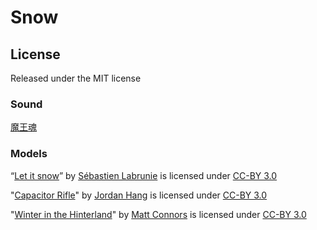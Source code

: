 Snow
===

## License

Released under the MIT license

### Sound

[魔王魂](https://maoudamashii.jokersounds.com/)

### Models

“[Let it snow](https://poly.google.com/view/7FIoX9hSSRy)” by [Sébastien Labrunie](https://poly.google.com/user/d_Pk7XVwzSl) is licensed under [CC-BY 3.0](https://creativecommons.org/licenses/by/3.0/legalcode)

"[Capacitor Rifle](https://poly.google.com/view/4sl07qCR4MB)" by [Jordan Hang](https://poly.google.com/user/8XcZJA3glzC) is licensed under [CC-BY 3.0](https://creativecommons.org/licenses/by/3.0/legalcode)

"[Winter in the Hinterland](https://poly.google.com/view/bmDjSxceaEE)" by [Matt Connors](https://poly.google.com/user/5MWzpT44wkz) is licensed under [CC-BY 3.0](https://creativecommons.org/licenses/by/3.0/legalcode)
